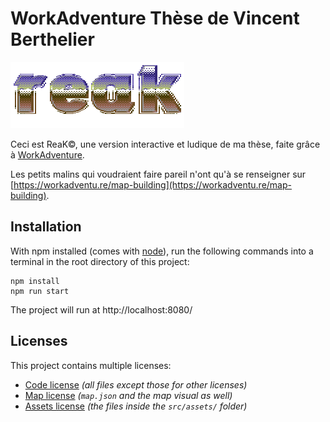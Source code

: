 # WorkAdventure Thèse de Vincent Berthelier
![logo](./reak(1).png)

Ceci est ReaK©, une version interactive et ludique de ma thèse, faite grâce à [WorkAdventure](https://workadventu.re).

Les petits malins qui voudraient faire pareil n'ont qu'à se renseigner sur [https://workadventu.re/map-building](https://workadventu.re/map-building).


## Installation

With npm installed (comes with [node](https://nodejs.org/en/)), run the following commands into a terminal in the root directory of this project:

```shell
npm install
npm run start
```

The project will run at http://localhost:8080/

## Licenses

This project contains multiple licenses:

* [Code license](./LICENSE.code) *(all files except those for other licenses)*
* [Map license](./LICENSE.map) *(`map.json` and the map visual as well)*
* [Assets license](./LICENSE.assets) *(the files inside the `src/assets/` folder)*
